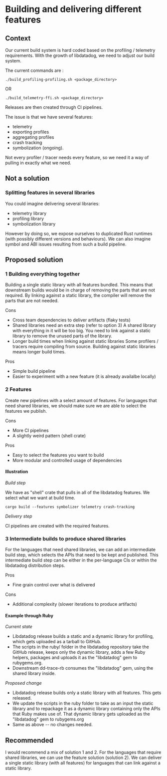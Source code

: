 # Building and delivering different features 

## Context

Our current build system is hard coded based on the profiling / telemetry requirements.
With the growth of libdatadog, we need to adjust our build system.

The current commands are :

```
./build_profiling-profiling.sh <package_directory>
```

OR

```
./build_telemetry-ffi.sh <package_directory>
```

Releases are then created through CI pipelines.

The issue is that we have several features:
- telemetry
- exporting profiles
- aggregating profiles
- crash tracking
- symbolization (ongoing).

Not every profiler / tracer needs every feature, so we need it a way of pulling in exactly what we need.

## Not a solution

### Splitting features in several libraries

You could imagine delivering several libraries:
- telemetry library
- profiling library 
- symbolization library

However by doing so, we expose ourselves to duplicated Rust runtimes (with possibly different versions and behaviours). We can also imagine symbol and ABI issues resulting from such a build pipeline.

## Proposed solution

### 1 Building everything together 

Building a single static library with all features bundled. This means that downstream builds would be in charge of removing the parts that are not required.
By linking against a static library, the compiler will remove the parts that are not needed.

Cons
- Cross team dependencies to deliver artifacts (flaky tests)
- Shared libraries need an extra step (refer to option 3)
A shared library with everything in it will be too big. You need to link against a static library to remove the unused parts of the library.
- Longer build times when linking against static libraries
Some profilers / tracers require compiling from source. Building against static libraries means longer build times.

Pros
+ Simple build pipeline
+ Easier to experiment with a new feature (it is already availalbe locally)

### 2 Features

Create new pipelines with a select amount of features.
For languages that need shared libraries, we should make sure we are able to select the features we publish.

Cons
- More CI pipelines
- A slightly weird pattern (shell crate)

Pros
+ Easy to select the features you want to build
+ More modular and controlled usage of dependencies

#### Illustration

*Build step*

We have as "shell" crate that pulls in all of the libdatadog features.
We select what we want at build time.

```
cargo build --features symbolizer telemetry crash-tracking
```

*Delivery step*

CI pipelines are created with the required features.

### 3 Intermediate builds to produce shared libraries

For the languages that need shared libraries, we can add an intermediate build step, which selects the APIs that need to be kept and published.
This intermediate build step can be either in the per-language CIs or within the libdatadog distribution steps.

Pros
+ Fine grain control over what is delivered

Cons
- Additional complexity (slower iterations to produce artifacts)

#### Example through Ruby

*Current state*

- Libdatadog release builds a static and a dynamic library for profiling, which gets uploaded as a tarball to GitHub.
- The scripts in the ruby/ folder in the libdatadog repository take the GitHub release, keeps only the dynamic library, adds a few Ruby helpers, packages and uploads it as the "libdatadog" gem to rubygems.org.
- Downstream dd-trace-rb consumes the "libdatadog" gem, using the shared library inside.

*Proposed change*

- Libdatadog release builds only a static library with all features. This gets released.
- We update the scripts in the ruby folder to take as an input the static library and to repackage it as a dynamic library containing only the APIs that Ruby makes use of. That dynamic library gets uploaded as the "libdatadog" gem to rubygems.org
- Same as above -- no changes needed.

## Recommended

I would recommend a mix of solution 1 and 2. For the languages that require shared libraries, we can use the feature solution (solution 2).
We can deliver a single static library (with all features) for languages that can link against a static library.
